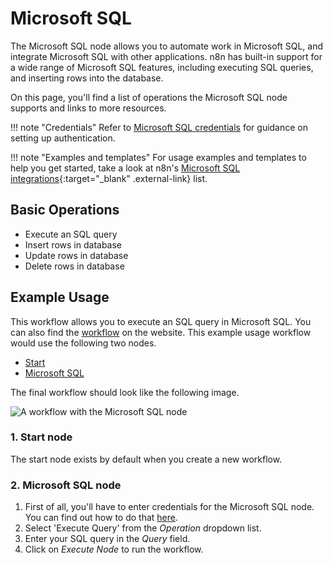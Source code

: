 # Microsoft SQL

The Microsoft SQL node allows you to automate work in Microsoft SQL, and integrate Microsoft SQL with other applications. n8n has built-in support for a wide range of Microsoft SQL features, including executing SQL queries, and inserting rows into the database. 

On this page, you'll find a list of operations the Microsoft SQL node supports and links to more resources.

!!! note "Credentials"
    Refer to [Microsoft SQL credentials](/integrations/builtin/credentials/microsoftsql/) for guidance on setting up authentication. 

!!! note "Examples and templates"
    For usage examples and templates to help you get started, take a look at n8n's [Microsoft SQL integrations](https://n8n.io/integrations/microsoft-sql/){:target="_blank" .external-link} list.


## Basic Operations

* Execute an SQL query
* Insert rows in database
* Update rows in database
* Delete rows in database


## Example Usage

This workflow allows you to execute an SQL query in Microsoft SQL. You can also find the [workflow](https://n8n.io/workflows/479) on the website. This example usage workflow would use the following two nodes.
- [Start](/integrations/builtin/core-nodes/n8n-nodes-base.start/)
- [Microsoft SQL]()

The final workflow should look like the following image.

![A workflow with the Microsoft SQL node](/_images/integrations/builtin/app-nodes/microsoftsql/workflow.png)

### 1. Start node

The start node exists by default when you create a new workflow.

### 2. Microsoft SQL node

1. First of all, you'll have to enter credentials for the Microsoft SQL node. You can find out how to do that [here](/integrations/builtin/credentials/microsoftsql/).
2. Select 'Execute Query' from the *Operation* dropdown list.
3. Enter your SQL query in the *Query* field.
4. Click on *Execute Node* to run the workflow.
